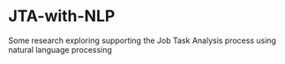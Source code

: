 # JTA-with-NLP
Some research exploring supporting the Job Task Analysis process using natural language processing
